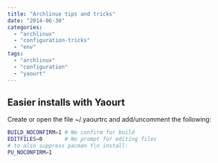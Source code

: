 ```yaml
---
title: "Archlinux tips and tricks"
date: "2014-06-30"
categories: 
  - "archlinux"
  - "configuration-tricks"
  - "env"
tags: 
  - "archlinux"
  - "configuration"
  - "yaourt"
---
```


## Easier installs with Yaourt

Create or open the file ~/.yaourtrc and add/uncomment the following:
```bash
BUILD_NOCONFIRM=1 # No confirm for build 
EDITFILES=0 	  # No prompt for editing files
# to also suppress pacman Y|n install:
PU_NOCONFIRM=1
```